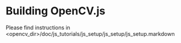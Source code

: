 Building OpenCV.js
====================

Please find instructions in \<opencv_dir\>/doc/js_tutorials/js_setup/js_setup/js_setup.markdown
